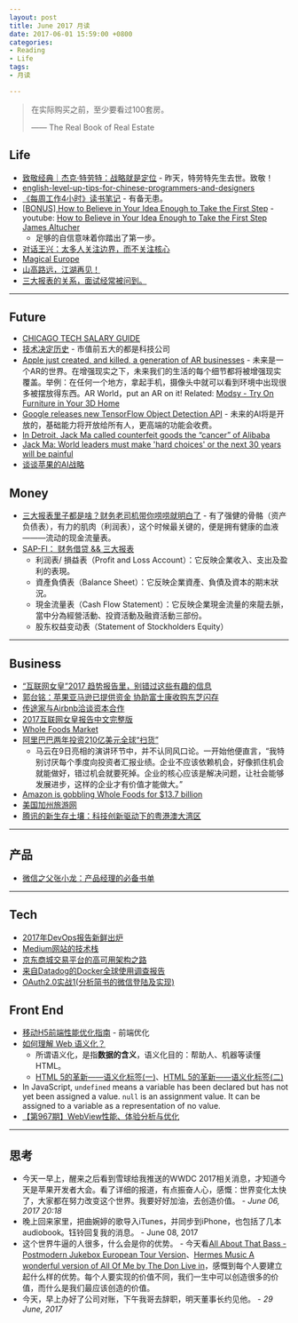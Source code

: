 ```yaml
---
layout: post
title: June 2017 月读
date: 2017-06-01 15:59:00 +0800
categories:
- Reading
- Life
tags:
- 月读

---
```


<blockquote class="blockquote-center">
<p>在实际购买之前，至少要看过100套房。</p>
<p>—— The Real Book of Real Estate</p>
</blockquote>

## Life

- [致敬经典｜杰克·特劳特：战略就是定位](https://mp.weixin.qq.com/s?__biz=MjM5NzY4MzQyMQ==&mid=2650080389&idx=1&sn=75258c3961d7b37d90a0963680da4a2a) - 昨天，特劳特先生去世。致敬！
- [english-level-up-tips-for-chinese-programmers-and-designers](https://github.com/byoungd/english-level-up-tips-for-chinese-programmers-and-designers)
- [《每周工作4小时》读书笔记](https://book.douban.com/review/5197541/) - 有备无患。
- [[BONUS] How to Believe in Your Idea Enough to Take the First Step](https://themission.co/bonus-how-to-believe-in-your-idea-enough-to-take-the-first-step-56a93cb0986b) - youtube: [How to Believe in Your Idea Enough to Take the First Step James Altucher ](https://www.youtube.com/watch?v=c1geQ-UHC1k)
	- 足够的自信意味着你踏出了第一步。
- [对话王兴：太多人关注边界，而不关注核心](https://www.sohu.com/a/150707340_118792)
- [Magical Europe](https://vimeo.com/92179785)
- [山高路远，江湖再见！](https://mp.weixin.qq.com/s/hp-PiBAtfZhtPuXWTE31LQ)
- [三大报表的关系，面试经常被问到。](https://www.douban.com/group/topic/27556804/)


----

## Future

- [CHICAGO TECH SALARY GUIDE](http://intersog.com/blog/chicago-tech-salary-guide-2015/)
- [技术决定历史](http://www.ruanyifeng.com/blog/2017/05/technology-is-future.html) - 市值前五大的都是科技公司
- [Apple just created, and killed, a generation of AR businesses](https://techcrunch.com/2017/06/19/apple-just-created-and-killed-a-generation-of-ar-businesses/?utm_medium=TCnewsletter) - 未来是一个AR的世界。在增强现实之下，未来我们的生活的每个细节都将被增强现实覆盖。举例：在任何一个地方，拿起手机，摄像头中就可以看到环境中出现很多被摆放得东西。AR World，put an AR on it! Related: [Modsy - Try On Furniture in Your 3D Home](https://www.modsy.com/)
- [Google releases new TensorFlow Object Detection API](https://techcrunch.com/2017/06/16/object-detection-api/?ncid=tcdaily&utm_medium=TCnewsletter) - 未来的AI将是开放的，基础能力将开放给所有人，更高端的功能会收费。
- [In Detroit, Jack Ma called counterfeit goods the “cancer” of Alibaba](https://qz.com/1010934/in-detroit-jack-ma-called-counterfeit-goods-the-cancer-of-alibaba/)
- [Jack Ma: World leaders must make 'hard choices' or the next 30 years will be painful](http://www.cnbc.com/2017/06/21/alibabas-jack-ma-says-people-will-work-four-hours-a-day-in-30-years.html)
- [谈谈苹果的AI战略](http://www.infoq.com/cn/news/2017/06/Talk-Apple-AI-strategy)


## Money

- [三大报表里子都是啥？财务老司机带你唠唠就明白了](http://cj.sina.com.cn/article/detail/2160994315/258844?column=china&ch=9) - 有了强健的骨骼（资产负债表），有力的肌肉（利润表），这个时候最关键的，便是拥有健康的血液———流动的现金流量表。
- [SAP-FI： 财务借贷 && 三大报表](http://www.jianshu.com/p/e5aff9716d17)
	- 利润表/ 損益表（Profit and Loss Account）：它反映企業收入、支出及盈利的表現。
	- 資產負債表（Balance Sheet）：它反映企業資產、負債及資本的期末狀況。
	- 現金流量表（Cash Flow Statement）：它反映企業現金流量的來龍去脈，當中分為經營活動、投資活動及融資活動三部份。
	- 股东权益变动表（Statement of Stockholders Equity）


----

## Business

- [“互联网女皇”2017 趋势报告里，别错过这些有趣的信息](http://www.ifanr.com/846182)
- [郭台铭：苹果亚马逊已提供资金 协助富士康收购东芝闪存](http://tech.qq.com/a/20170605/020746.htm)
- [传途家与Airbnb洽谈资本合作](http://tech.qq.com/a/20170605/003014.htm)
- [2017互联网女皇报告中文完整版](http://tech.qq.com/a/20170601/009038.htm#p=1)
- [Whole Foods Market](http://www.wholefoodsmarket.com/)
- [阿里巴巴两年投资210亿美元全球“扫货”](http://news.sina.com.cn/c/2017-06-10/doc-ifyfzhpq6474857.shtml)
	- 马云在9日亮相的演讲环节中，并不认同风口论。一开始他便直言，“我特别讨厌每个季度向投资者汇报业绩。企业不应该依赖机会，好像抓住机会就能做好，错过机会就要死掉。企业的核心应该是解决问题，让社会能够发展进步，这样的企业才有价值才能做大。”
- [Amazon is gobbling Whole Foods for $13.7 billion](https://techcrunch.com/2017/06/16/report-amazon-is-gobbling-whole-foods-for-a-reported-13-7-billion/?utm_medium=TCnewsletter)
- [美国加州旅游网](http://www.visitcalifornia.com/)
- [腾讯的新生存土壤：科技创新驱动下的粤港澳大湾区](http://www.sohu.com/a/151044194_115929)


----

## 产品

- [微信之父张小龙：产品经理的必备书单](http://www.cyzone.cn/a/20140513/257583.html)

----

## Tech

- [2017年DevOps报告新鲜出炉](https://mp.weixin.qq.com/s?__biz=MzI4MjE3MTcwNA==&mid=2664335760&idx=1&sn=4dce96c383233a519240a3f5fbe4e475)
- [Medium网站的技术栈](http://www.infoq.com/cn/news/2017/06/medium-technology-stack)
- [京东商城交易平台的高可用架构之路](https://mp.weixin.qq.com/s?__biz=MzA5Nzc4OTA1Mw==&mid=2659599350&idx=1&sn=bf189b08fbc5e9b6ab7031893113a13a)
- [来自Datadog的Docker全球使用调查报告](http://www.infoq.com/cn/news/2017/06/Docker-global-survey-Datadog)
- [OAuth2.0实战1(分析简书的微信登陆及实现)](http://www.jianshu.com/p/1c48ec65936b)


## Front End

- [移动H5前端性能优化指南](https://isux.tencent.com/h5-performance.html) - 前端优化
- [如何理解 Web 语义化？](https://www.zhihu.com/question/20455165)
	- 所谓语义化，是指**数据的含义**，语义化目的：帮助人、机器等读懂 HTML。
	- [HTML 5的革新——语义化标签(一)](http://www.html5jscss.com/html5-semantics-section.html)、[HTML 5的革新——语义化标签(二)](http://www.html5jscss.com/html5-semantics-rich.html)
- In JavaScript, `undefined` means a variable has been declared but has not yet been assigned a value. `null` is an assignment value. It can be assigned to a variable as a representation of no value.
- [【第967期】WebView性能、体验分析与优化](https://mp.weixin.qq.com/s?__biz=MjM5MTA1MjAxMQ==&mid=2651226599&idx=1&sn=2d1f787ad65646bd9d71d497dc17586f)

----

## 思考

- 今天一早上，醒来之后看到雪球给我推送的WWDC 2017相关消息，才知道今天是苹果开发者大会。看了详细的报道，有点振奋人心，感慨：世界变化太快了，大家都在努力改变这个世界。我要好好加油，去创造价值。 - *June 06, 2017 20:18*
- 晚上回来家里，把曲婉婷的歌导入iTunes，并同步到iPhone，也包括了几本audiobook。钰铃回复我的消息。 - June 08, 2017
- 这个世界牛逼的人很多，什么会是你的优势。 - 今天看[All About That Bass - Postmodern Jukebox European Tour Version](https://www.youtube.com/watch?v=aLnZ1NQm2uk)、[Hermes Music A wonderful version of All Of Me by The Don Live in](https://www.youtube.com/watch?v=R_obmEaNGNQ)，感慨到每个人要建立起什么样的优势。每个人要实现的价值不同，我们一生中可以创造很多的价值，而什么是我们最应该创造的价值。
- 今天，早上办好了公司对账，下午我哥去辞职，明天董事长约见他。 - *29 June, 2017*